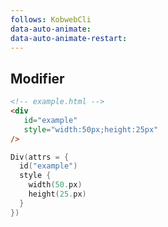 ```yaml
---
follows: KobwebCli
data-auto-animate:
data-auto-animate-restart:
---
```


## Modifier

```html
<!-- example.html -->
<div
   id="example"
   style="width:50px;height:25px"
/>
```

```kotlin
Div(attrs = {
  id("example")
  style {
    width(50.px)
    height(25.px)
  }
})
```
